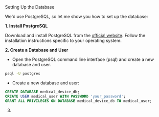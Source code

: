 Setting Up the Database

We'd use PostgreSQL, so let me show you how  to set up the database:

**1. Install PostgreSQL**

Download and install PostgreSQL from the [official website](https://www.postgresql.org/download/). Follow the installation instructions specific to your operating system.


**2. Create a Database and User**

* Open the PostgreSQL command line interface (psql) and create a new database and user.

```bash
psql -U postgres
```
* Create a new database and user:

```sql
CREATE DATABASE medical_device_db;
CREATE USER medical_user WITH PASSWORD 'your_password';
GRANT ALL PRIVILEGES ON DATABASE medical_device_db TO medical_user;
```

3. 

